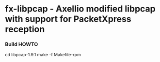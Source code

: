 # fx-libpcap - Axellio modified libpcap with support for PacketXpress reception

### Build HOWTO

cd libpcap-1.9.1
make -f Makefile-rpm
